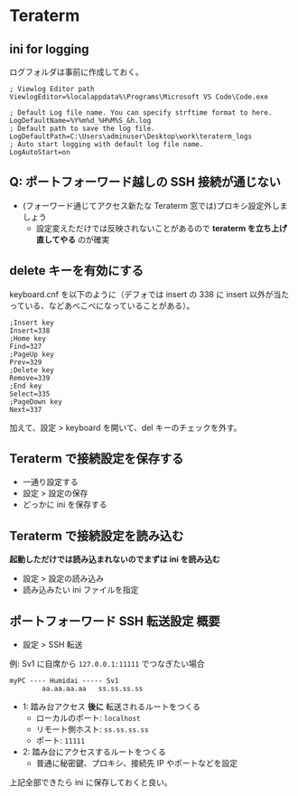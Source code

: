 # Teraterm

## ini for logging
ログフォルダは事前に作成しておく。

```
; Viewlog Editor path
ViewlogEditor=%localappdata%\Programs\Microsoft VS Code\Code.exe

; Default Log file name. You can specify strftime format to here.
LogDefaultName=%Y%m%d_%H%M%S_&h.log
; Default path to save the log file.
LogDefaultPath=C:\Users\adminuser\Desktop\work\teraterm_logs
; Auto start logging with default log file name.
LogAutoStart=on
```

## Q: ポートフォーワード越しの SSH 接続が通じない
- (フォーワード通じてアクセス新たな Teraterm 窓では)プロキシ設定外しましょう
    - 設定変えただけでは反映されないことがあるので **teraterm を立ち上げ直してやる** のが確実

## delete キーを有効にする
keyboard.cnf を以下のように（デフォでは insert の 338 に insert 以外が当たっている、などあべこべになっていることがある）。

```
;Insert key
Insert=338
;Home key
Find=327
;PageUp key
Prev=329
;Delete key
Remove=339
;End key
Select=335
;PageDown key
Next=337
```

加えて、設定 > keyboard を開いて、del キーのチェックを外す。

## Teraterm で接続設定を保存する
- 一通り設定する
- 設定 > 設定の保存
- どっかに ini を保存する

## Teraterm で接続設定を読み込む
**起動しただけでは読み込まれないのでまずは ini を読み込む**

- 設定 > 設定の読み込み
- 読み込みたい ini ファイルを指定

## ポートフォーワード SSH 転送設定 概要
- 設定 > SSH 転送

例: Sv1 に自席から `127.0.0.1:11111` でつなぎたい場合

```
myPC ---- Humidai ----- Sv1
        aa.aa.aa.aa   ss.ss.ss.ss
```

- 1: 踏み台アクセス **後に** 転送されるルートをつくる
  - ローカルのポート: `localhost`
  - リモート側ホスト: `ss.ss.ss.ss`
  - ポート: `11111`
- 2: 踏み台にアクセスするルートをつくる
  - 普通に秘密鍵、プロキシ、接続先 IP やポートなどを設定

上記全部できたら ini に保存しておくと良い。
